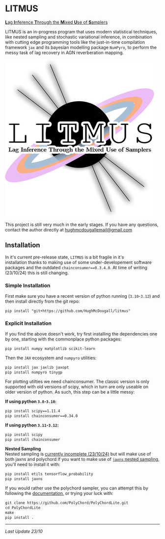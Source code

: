 <p style="text-align:center;">

# LITMUS

<u>**L**ag **I**nference **T**hrough the **M**ixed **U**se of **S**amplers</u>

</p>

LITMUS is an in-progress program that uses modern statistical techniques, like
nested sampling and stochastic variational inference, in combination with
cutting edge programming tools like the just-in-time compilation framework `jax`
and its bayesian modelling package `NumPyro`, to perform the messy task of lag
recovery in AGN reverberation mapping.

![LITMUS](./logo.png)

This project is still very much in the early stages. If you have any 
questions, contact the author directly at hughmcdougallemail@gmail.com

## Installation

In it's current pre-release state, `LITMUS` is a bit fragile in it's  
installation thanks to making use of some under-developement software 
packages and the outdated `chainconsumer==0.3.4.0`. At time of writing 
(23/10/24) this is still changing.

### Simple Installation

First make sure you have a recent version of python running (`3.10`-`3.12`) 
and then install directly from the git repo:

```
pip install "git+https://github.com/HughMcDougall/litmus"
```

### Explicit Installation

If you find the above doesn't work, try first installing the dependencies one by
one, starting with the commonplace
python packages:

```
pip install numpy matplotlib scikit-learn
```

Then the `JAX` ecosystem and `numpyro` utilities:

```
pip install jax jaxlib jaxopt
pip install numpyro tinygp
```

For plotting utilties we need chainconsumer. The classic version is only
supported with old versions of scipy, which in turn are only useable on 
older version of python. As such, this step can be a little messy:

**If using python `3.8`-`3.10`:**

```
pip install scipy==1.11.4
pip install chainconsumer==0.34.0
```

**If using python `3.11`-`3.12`:**

```
pip install scipy
pip install chainconsumer
```

**Nested Sampling**  
Nested sampling is <u>currently incomplete (23/10/24)</u> but will make use of both 
jaxns and polychord If you want to make use of [`jaxns` nested sampling](https://github.com/Joshuaalbert/jaxns),  
you'll need to install it with:

```
pip install etils tensorflow_probability
pip install jaxns
```

If you would rather use the polychord sampler, you can attempt this by 
following the [documentation](https://github.com/PolyChord/PolyChordLite), 
or trying your luck with:

```
git clone https://github.com/PolyChord/PolyChordLite.git
cd PolyChordLite
make
pip install .
```

--------------
_Last Update 23/10_